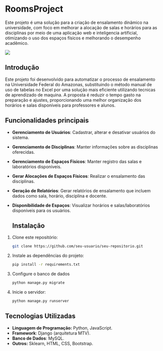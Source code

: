 # RoomsProject
Este projeto é uma solução para a criação de ensalamento dinâmico na universidade, com foco em melhorar a alocação de salas e horários para as disciplinas por meio de uma aplicação web e inteligencia artificial, 
otimizando o uso dos espaços físicos e melhorando o desempenho acadêmico.

<img src="https://drive.google.com/file/d/1XYRpEdR9T4TrSNhrawT-PK6PKaSjLH5l/view"></a>
## Introdução
Este projeto foi desenvolvido para automatizar o processo de ensalamento na Universidade Federal do Amazonas, substituindo o método manual de uso de tabelas no Excel por uma solução mais eficiente utilizando tecnicas de aprendizado de maquina. A proposta é reduzir o tempo gasto na preparação e ajustes, proporcionando uma melhor organização dos horários e salas disponíveis para professores e alunos.

## Funcionalidades principais
- **Gerenciamento de Usuários**: Cadastrar, alterar e desativar usuários do sistema.
- **Gerenciamento de Disciplinas**: Manter informações sobre as disciplinas oferecidas.
- **Gerenciamento de Espaços Físicos**: Manter registro das salas e laboratórios disponíveis.
- **Gerar Alocações de Espaços Físicos**: Realizar o ensalamento das disciplinas.
- **Geração de Relatórios**: Gerar relatórios de ensalamento que incluem dados como sala, horário, disciplina e docente.
- **Disponibilidade de Espaços**: Visualizar horários e salas/laboratórios disponíveis para os usuários.

  ## Instalação
1. Clone este repositório:
   ```bash
   git clone https://github.com/seu-usuario/seu-repositorio.git
2. Instale as dependências do projeto:
   ```bash
   pip install -r requirements.txt
3. Configure o banco de dados
   ```bash
   python manage.py migrate
4. Inicie o servidor:
   ```bash
   python manage.py runserver

## Tecnologias Utilizadas
- **Linguagem de Programação:** Python, JavaScript.
- **Framework**: Django (arquitetura MTV).
- **Banco de Dados**: MySQL.
- **Outros:** Sklearn, HTML, CSS, Bootstrap.
